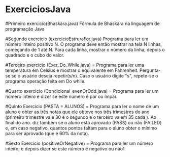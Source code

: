 # ExerciciosJava

 #Primeiro exercicio(Bhaskara.java) Fórmula de Bhaskara na linguagem de programação Java
 
 #Segundo exercicio (exercicioEstruraFor.java) Programa para ler um número inteiro positivo N. O programa deve então mostrar na tela N linhas, começando de 1 até N. Para cada linha, mostrar o número da linha, depois o quadrado e o cubo do valor.

#Terceiro exercicio (Exer_Do_While.java) = Programa para ler uma temperatura em Celsius e mostrar o equivalente em Fahrenheit. Pergunta-se se o usuário deseja repetir(s/n). Caso o usuário digite "s", repete-se o programa operação feita em Do while.

#Quarto exercicio (Condicional_evenOrOdd.java) = Programa para ler um número inteiro e dizer se este número é par ou ímpar.

#Quinto Exercicio  (PASTA = ALUNOS) = Programa para ler o nome de um aluno e obter as três notas que ele obteve nos três trimestres do ano (primeiro trimestre vale 30 e o segundo e o terceiro valem 35 cada ). Ao final do ano. diz também se o aluno está aprovado (PASS) ou não (FAILED) e, em caso negativo, quantos pontos faltam para o aluno obter o mínimo para ser aprovado (que é 60% da nota). 


#Sexto Exercicio (positiveOrNegative) =  Programa para ler um número inteiro, e depois dizer se este número é negativo ou não1
